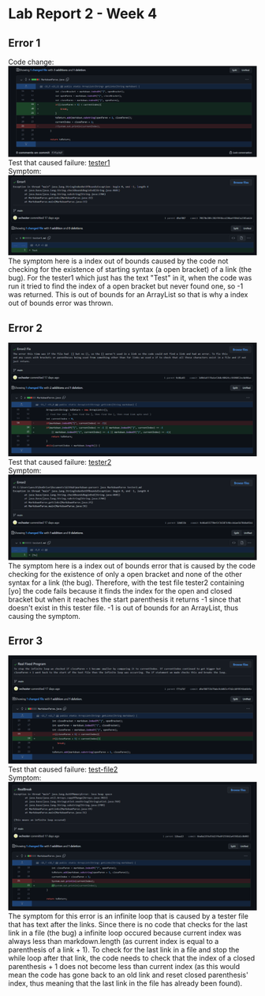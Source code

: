 # Lab Report 2 - Week 4
## Error 1
Code change:
![Error1Fix](Write2Error1p1.png)
Test that caused failure:
[tester1](tester1.md)
<br>
Symptom:
![Error1](Error1.png)
The symptom here is a index out of bounds caused by the code not checking for the existence of starting syntax (a open bracket) of a link (the bug). For the tester1 which just has the text "Test" in it, when the code was run it tried to find the index of a open bracket but never found one, so -1 was returned. This is out of bounds for an ArrayList so that is why a index out of bounds error was thrown.

## Error 2
![Error1Fix](FixedError2.png)
Test that caused failure:
[tester2](tester2.md)
<br>
Symptom:
![Error2](Error2.png)
The symptom here is a index out of bounds error that is caused by the code checking for the existence of only a open bracket and none of the other syntax for a link (the bug). Therefore, with the test file tester2 containing [yo] the code fails because it finds the index for the open and closed bracket but when it reaches the start parenthesis it returns -1 since that doesn't exist in this tester file. -1 is out of bounds for an ArrayList, thus causing the symptom. 

## Error 3
![Error1Fix](FixedError3.png)
Test that caused failure:
[test-file2](test-file2.md)
<br>
Symptom:
![Error2](Error3.png)
The symptom for this error is an infinite loop that is caused by a tester file that has text after the links. Since there is no code that checks for the last link in a file (the bug) a infinite loop occured because current index was always less than markdown.length (as current index is equal to a parenthesis of a link + 1). To check for the last link in a file and stop the while loop after that link, the code needs to check that the index of a closed parenthesis + 1 does not become less than current index (as this would mean the code has gone back to an old link and reset closed parenthesis' index, thus meaning that the last link in the file has already been found).
